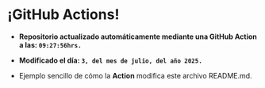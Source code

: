 # ¡GitHub Actions!
* **Repositorio actualizado automáticamente mediante una GitHub Action a las: `09:27:56hrs.`**
* **Modificado el día: `3, del mes de julio, del año 2025.`**

* Ejemplo sencillo de cómo la **Action** modifica este archivo README.md.
